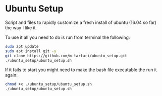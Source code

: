 # Ubuntu Setup

Script and files to rapidly customize a fresh install of ubuntu (16.04 so far) the way I like it.

To use it all you need to do is run from terminal the following:

```bash
sudo apt update
sudo apt install git -y
git clone https://github.com/m-tartari/ubuntu_setup.git
./ubuntu_setup/ubuntu_setup.sh
```

If it fails to start you might need to make the bash file executable the run it again:

```bash
chmod +x ./ubuntu_setup/ubuntu_setup.sh
./ubuntu_setup/ubuntu_setup.sh
```
